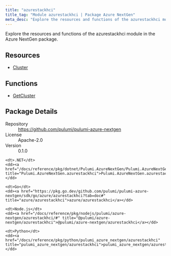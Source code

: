 ```yaml
---
title: "azurestackhci"
title_tag: "Module azurestackhci | Package Azure NextGen"
meta_desc: "Explore the resources and functions of the azurestackhci module in the Azure NextGen package."
---
```


<!-- WARNING: this file was generated by Pulumi Docs Generator. -->
<!-- Do not edit by hand unless you're certain you know what you are doing! -->

Explore the resources and functions of the azurestackhci module in the Azure NextGen package.

<h2 id="resources">Resources</h2>
<ul class="api">
    <li><a href="cluster" title="Cluster"><span class="symbol resource"></span>Cluster</a></li>
</ul>

<h2 id="functions">Functions</h2>
<ul class="api">
    <li><a href="getcluster" title="GetCluster"><span class="symbol function"></span>GetCluster</a></li>
</ul>

<h2 id="package-details">Package Details</h2>
<dl class="package-details">
	<dt>Repository</dt>
	<dd><a href="https://github.com/pulumi/pulumi-azure-nextgen">https://github.com/pulumi/pulumi-azure-nextgen</a></dd>
	<dt>License</dt>
	<dd>Apache-2.0</dd>
	<dt>Version</dt>
	<dd>0.1.0</dd>
</dl>



<dl class="tabular">

    <dt>.NET</dt>
    <dd><a href="/docs/reference/pkg/dotnet/Pulumi.AzureNextGen/Pulumi.AzureNextGen.azurestackhci.html" title="Pulumi.AzureNextGen.azurestackhci">Pulumi.AzureNextGen.azurestackhci</a></dd>

    <dt>Go</dt>
    <dd><a href="https://pkg.go.dev/github.com/pulumi/pulumi-azure-nextgen/sdk/go/azure/azurestackhci?tab=doc#" title="azure/azurestackhci">azure/azurestackhci</a></dd>

    <dt>Node.js</dt>
    <dd><a href="/docs/reference/pkg/nodejs/pulumi/azure-nextgen/azurestackhci/#" title="@pulumi/azure-nextgen/azurestackhci">@pulumi/azure-nextgen/azurestackhci</a></dd>

    <dt>Python</dt>
    <dd><a href="/docs/reference/pkg/python/pulumi_azure_nextgen/azurestackhci" title="pulumi_azure_nextgen/azurestackhci">pulumi_azure_nextgen/azurestackhci</a></dd>

</dl>


